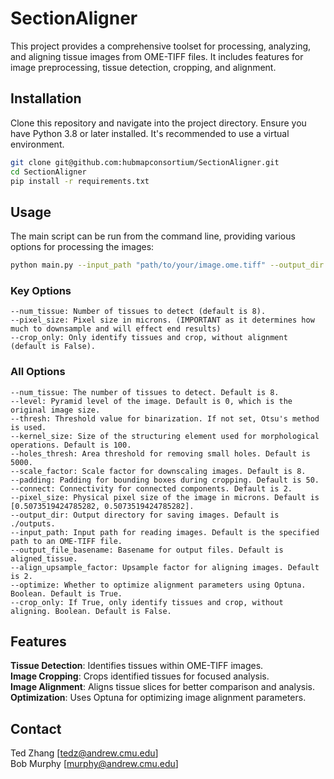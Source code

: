 # SectionAligner
This project provides a comprehensive toolset for processing, analyzing, and aligning tissue images from OME-TIFF files. It includes features for image preprocessing, tissue detection, cropping, and alignment.

## Installation

Clone this repository and navigate into the project directory. Ensure you have Python 3.8 or later installed. It's recommended to use a virtual environment.

```bash
git clone git@github.com:hubmapconsortium/SectionAligner.git
cd SectionAligner
pip install -r requirements.txt
```

## Usage 

The main script can be run from the command line, providing various options for processing the images:

```bash
python main.py --input_path "path/to/your/image.ome.tiff" --output_dir "path/to/output" --num_tissue 8 --pixel_size [0.5073519424785282, 0.5073519424785282] ---crop_only False
```

### Key Options

    --num_tissue: Number of tissues to detect (default is 8).
    --pixel_size: Pixel size in microns. (IMPORTANT as it determines how much to downsample and will effect end results)
    --crop_only: Only identify tissues and crop, without alignment (default is False).

### All Options

    --num_tissue: The number of tissues to detect. Default is 8.
    --level: Pyramid level of the image. Default is 0, which is the original image size.
    --thresh: Threshold value for binarization. If not set, Otsu's method is used.
    --kernel_size: Size of the structuring element used for morphological operations. Default is 100.
    --holes_thresh: Area threshold for removing small holes. Default is 5000.
    --scale_factor: Scale factor for downscaling images. Default is 8.
    --padding: Padding for bounding boxes during cropping. Default is 50.
    --connect: Connectivity for connected components. Default is 2.
    --pixel_size: Physical pixel size of the image in microns. Default is [0.5073519424785282, 0.5073519424785282].
    --output_dir: Output directory for saving images. Default is ./outputs.
    --input_path: Input path for reading images. Default is the specified path to an OME-TIFF file.
    --output_file_basename: Basename for output files. Default is aligned_tissue.
    --align_upsample_factor: Upsample factor for aligning images. Default is 2.
    --optimize: Whether to optimize alignment parameters using Optuna. Boolean. Default is True.
    --crop_only: If True, only identify tissues and crop, without aligning. Boolean. Default is False.

## Features

**Tissue Detection**: Identifies tissues within OME-TIFF images. \
**Image Cropping**: Crops identified tissues for focused analysis. \
**Image Alignment**: Aligns tissue slices for better comparison and analysis. \
**Optimization**: Uses Optuna for optimizing image alignment parameters.

## Contact 

Ted Zhang [tedz@andrew.cmu.edu] \
Bob Murphy [murphy@andrew.cmu.edu]




